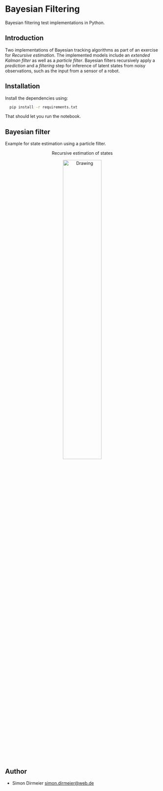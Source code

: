 # Bayesian Filtering

Bayesian filtering test implementations in Python.

## Introduction

Two implementations of Bayesian tracking algorithms as part of an exercise for *Recursive estimation*. The implemented models include an *extended Kalman filter* as well as a *particle filter*. Bayesian filters recursively apply a *prediction* and a *filtering* step for inference of latent states from noisy observations, such as the input from a sensor of a robot.

## Installation

Install the dependencies using:

```bash
  pip install -r requirements.txt
```

That should let you run the notebook.

## Bayesian filter

Example for state estimation using a particle filter.

<div align="center">
<p>Recursive estimation of states</p>
<img src="https://github.com/dirmeier/probabilistic-modelling-notebooks/blob/develop/bayesian-filtering/_fig/particle_filter.png" alt="Drawing" width="50%" />
</div>


## Author

* Simon Dirmeier <a href="simon.dirmeier@web.de">simon.dirmeier@web.de</a>


